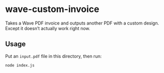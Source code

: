 # wave-custom-invoice

Takes a Wave PDF invoice and outputs another PDF with a custom design. Except it doesn’t actually work right now.

## Usage

Put an `input.pdf` file in this directory, then run:

```
node index.js
```
